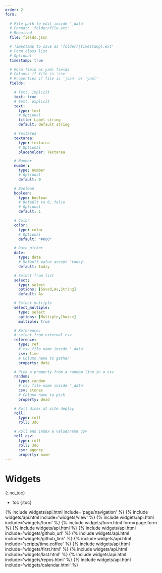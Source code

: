 ```yaml
---
order: 2
form:
 
  # File path to edit inside '_data'
  # Format: 'folder/file.ext'
  # Required
  file: fields.json

  # Timestamp to save as 'folder/{timestamp}.ext'
  # Form class list
  # Optional
  timestamp: true

  # Form field as yaml fields
  # Columns if file is 'csv'
  # Properties if file is 'json' or 'yaml'
  fields:

    # Text, implicit
    text: true
    # Text, explicit
    text:
      type: text
      # Optional
      title: Label string
      default: default string

    # Textarea
    textarea:
      type: textarea
      # Optional
      placeholder: Textarea

    # Number
    number:
      type: number
      # Optional
      default: 0

    # Boolean
    boolean:
      type: boolean
      # Default to 0, false
      # Optional
      default: 1

    # Color
    color:
      type: color
      # Optional
      default: "#000"

    # Date picker
    date:
      type: date
      # Default value accept 'today'
      default: today

    # Select from list
    select:
      type: select
      options: [Saved,As,String]
      default: As

    # Select multiple
    select_multiple:
      type: select
      options: [Multiple,Choice]
      multiple: true

    # Reference:
    # select from external csv
    reference:
      type: ref
      # csv file name inside '_data'
      csv: time
      # Column name to gather
      property: date

    # Pick a property from a random line in a csv
    random:
      type: random
      # csv file name inside '_data'
      csv: stones
      # Column name to pick
      property: dead

    # Roll dices at site deploy
    roll:
      type: roll
      roll: 3d6

    # Roll and index a value/name csv
    roll_csv:
      type: roll
      roll: 3d6
      csv: agency
      property: name
---
```

# Widgets
{:.no_toc}
- toc
{:toc}

{% include widgets/api.html include='page/navigation' %}
{% include widgets/api.html include='widgets/view' %}
{% include widgets/api.html include='widgets/form' %}
{% include widgets/form.html form=page.form %}
{% include widgets/api.html %}
{% include widgets/api.html include='widgets/github_url' %}
{% include widgets/api.html include='widgets/github_link' %}
{% include widgets/api.html include='scripts/time.coffee' %}
{% include widgets/api.html include='widgets/first.html' %}
{% include widgets/api.html include='widgets/last.html' %}
{% include widgets/api.html include='widgets/repos.html' %}
{% include widgets/api.html include='widgets/calendar.html' %}